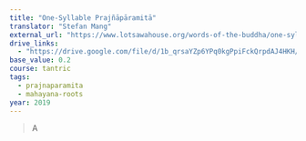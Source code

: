 ```yaml
---
title: "One-Syllable Prajñāpāramitā"
translator: "Stefan Mang"
external_url: "https://www.lotsawahouse.org/words-of-the-buddha/one-syllable-perfection-of-wisdom"
drive_links:
  - "https://drive.google.com/file/d/1b_qrsaYZp6YPq0kgPpiFckQrpdAJ4HKH/view?usp=drivesdk"
base_value: 0.2
course: tantric
tags:
  - prajnaparamita
  - mahayana-roots
year: 2019
---
```


> A
